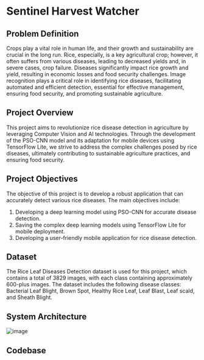 # Sentinel Harvest Watcher

## Problem Definition

Crops play a vital role in human life, and their growth and sustainability are crucial in the long run. Rice, especially, is a key agricultural crop; however, it often suffers from various diseases, leading to decreased yields and, in severe cases, crop failure. Diseases significantly impact rice growth and yield, resulting in economic losses and food security challenges. Image recognition plays a critical role in identifying rice diseases, facilitating automated and efficient detection, essential for effective management, ensuring food security, and promoting sustainable agriculture.

## Project Overview

This project aims to revolutionize rice disease detection in agriculture by leveraging Computer Vision and AI technologies. Through the development of the PSO-CNN model and its adaptation for mobile devices using TensorFlow Lite, we strive to address the complex challenges posed by rice diseases, ultimately contributing to sustainable agriculture practices, and ensuring food security.

## Project Objectives

The objective of this project is to develop a robust application that can accurately detect various rice diseases. The main objectives include:

1. Developing a deep learning model using PSO-CNN for accurate disease detection.
2. Saving the complex deep learning models using TensorFlow Lite for mobile deployment.
3. Developing a user-friendly mobile application for rice disease detection.

## Dataset

The Rice Leaf Diseases Detection dataset is used for this project, which contains a total of 3829 images, with each class containing approximately 600-plus images. The dataset includes the following disease classes: Bacterial Leaf Blight, Brown Spot, Healthy Rice Leaf, Leaf Blast, Leaf scald, and Sheath Blight.

## System Architecture

![image](https://github.com/Anshul-AM/Sentinel_Harvest_Watcher/assets/150291680/9b130748-82ac-4a91-b927-89df1ecb421a)

## Codebase
